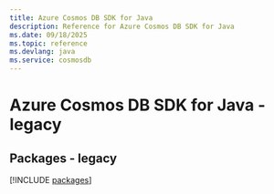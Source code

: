```yaml
---
title: Azure Cosmos DB SDK for Java
description: Reference for Azure Cosmos DB SDK for Java
ms.date: 09/18/2025
ms.topic: reference
ms.devlang: java
ms.service: cosmosdb
---
```

# Azure Cosmos DB SDK for Java - legacy
## Packages - legacy
[!INCLUDE [packages](cosmos-db-index.md)]